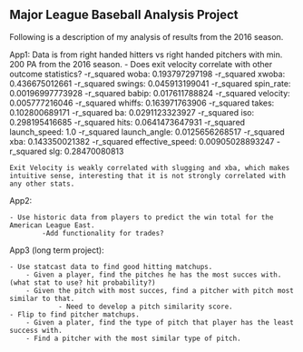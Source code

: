Major League Baseball Analysis Project
---------------------------------------

Following is a description of my analysis of results from the 2016 season.



App1:
	Data is from right handed hitters vs right handed pitchers with min. 200 PA from the 2016 season.
	- Does exit velocity correlate with other outcome statistics?
			-r_squared woba:  0.193797297198
			-r_squared xwoba:  0.436675012661
			-r_squared swings:  0.045913199041
			-r_squared spin_rate:  0.00196997773928
			-r_squared babip:  0.017611788824
			-r_squared velocity:  0.005777216046
			-r_squared whiffs:  0.163971763906
			-r_squared takes:  0.102800689171
			-r_squared ba:  0.0291123323927
			-r_squared iso:  0.298195416685
			-r_squared hits:  0.0641473647931
			-r_squared launch_speed:  1.0
			-r_squared launch_angle:  0.0125656268517
			-r_squared xba:  0.143350021382
			-r_squared effective_speed:  0.00905028893247
			-r_squared slg:  0.28470080813

	Exit Velocity is weakly correlated with slugging and xba, which makes intuitive sense, interesting that it is not strongly correlated with any other stats.

App2:

	- Use historic data from players to predict the win total for the American League East.
			-Add functionality for trades?


App3 (long term project):

	- Use statcast data to find good hitting matchups.
		- Given a player, find the pitches he has the most succes with. (what stat to use? hit probability?)
		- Given the pitch with most succes, find a pitcher with pitch most similar to that.
				- Need to develop a pitch similarity score.
	- Flip to find pitcher matchups. 
		- Given a plater, find the type of pitch that player has the least success with.
		- Find a pitcher with the most similar type of pitch.